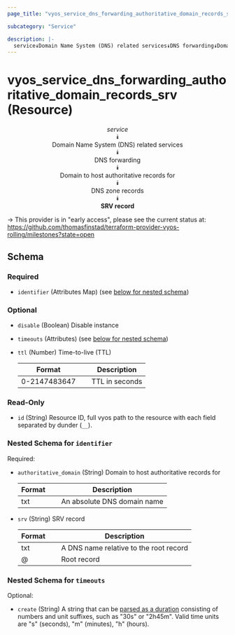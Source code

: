 ```yaml
---
page_title: "vyos_service_dns_forwarding_authoritative_domain_records_srv Resource - vyos"

subcategory: "Service"

description: |- 
  service⯯Domain Name System (DNS) related services⯯DNS forwarding⯯Domain to host authoritative records for⯯DNS zone records⯯SRV record
---
```


# vyos_service_dns_forwarding_authoritative_domain_records_srv (Resource)
<center>

*service*  
⯯  
Domain Name System (DNS) related services  
⯯  
DNS forwarding  
⯯  
Domain to host authoritative records for  
⯯  
DNS zone records  
⯯  
**SRV record**


</center>

-> This provider is in "early access", please see the current status at: https://github.com/thomasfinstad/terraform-provider-vyos-rolling/milestones?state=open

## Schema

### Required

- `identifier` (Attributes Map) (see [below for nested schema](#nestedatt--identifier))

### Optional

- `disable` (Boolean) Disable instance
- `timeouts` (Attributes) (see [below for nested schema](#nestedatt--timeouts))
- `ttl` (Number) Time-to-live (TTL)

    |Format        &emsp;|Description     |
    |----------------|------------------|
    |0-2147483647  &emsp;|TTL in seconds  |

### Read-Only

- `id` (String) Resource ID, full vyos path to the resource with each field separated by dunder (`__`).

<a id="nestedatt--identifier"></a>
### Nested Schema for `identifier`

Required:

- `authoritative_domain` (String) Domain to host authoritative records for

    |Format  &emsp;|Description                  |
    |----------|-------------------------------|
    |txt     &emsp;|An absolute DNS domain name  |
- `srv` (String) SRV record

    |Format  &emsp;|Description                             |
    |----------|------------------------------------------|
    |txt     &emsp;|A DNS name relative to the root record  |
    |@       &emsp;|Root record                             |


<a id="nestedatt--timeouts"></a>
### Nested Schema for `timeouts`

Optional:

- `create` (String) A string that can be [parsed as a duration](https://pkg.go.dev/time#ParseDuration) consisting of numbers and unit suffixes, such as &#34;30s&#34; or &#34;2h45m&#34;. Valid time units are &#34;s&#34; (seconds), &#34;m&#34; (minutes), &#34;h&#34; (hours).  
